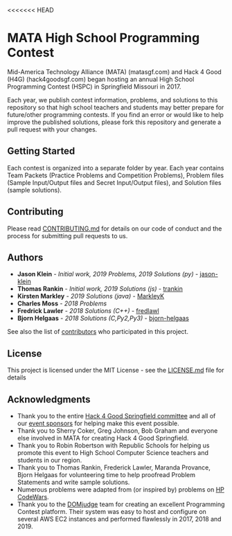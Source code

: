 <<<<<<< HEAD
# MATA High School Programming Contest

Mid-America Technology Alliance (MATA) (matasgf.com) and Hack 4 Good (H4G) (hack4goodsgf.com) began hosting an annual High School Programming Contest (HSPC) in Springfield Missouri in 2017.

Each year, we publish contest information, problems, and solutions to this repository so that high school teachers and students may better prepare for future/other programming contests. If you find an error or would like to help improve the published solutions, please fork this repository and generate a pull request with your changes.

## Getting Started

Each contest is organized into a separate folder by year. Each year contains Team Packets (Practice Problems and Competition Problems), Problem files (Sample Input/Output files and Secret Input/Output files), and Solution files (sample solutions).

## Contributing

Please read [CONTRIBUTING.md](CONTRIBUTING.md) for details on our code of conduct and the process for submitting pull requests to us.

## Authors

* **Jason Klein** - *Initial work, 2019 Problems, 2019 Solutions (py)* - [jason-klein](https://github.com/jason-klein)
* **Thomas Rankin** - *Initial work, 2019 Solutions (js)* - [trankin](https://github.com/trankin)
* **Kirsten Markley** - *2019 Solutions (java)* - [MarkleyK](https://github.com/MarkleyK)
* **Charles Moss** - *2018 Problems*
* **Fredrick Lawler** - *2018 Solutions (C++)* - [fredlawl](https://github.com/fredlawl)
* **Bjorn Helgaas** - *2018 Solutions (C,Py2,Py3)* - [bjorn-helgaas](https://github.com/bjorn-helgaas)

See also the list of [contributors](https://github.com/matasgf/hspc/graphs/contributors) who participated in this project.

## License

This project is licensed under the MIT License - see the [LICENSE.md](LICENSE.md) file for details

## Acknowledgments

* Thank you to the entire [Hack 4 Good Springfield committee](https://hack4goodsgf.com/contact/) and all of our [event sponsors](https://hack4goodsgf.com/sponsor/) for helping make this event possible.
* Thank you to Sherry Coker, Greg Johnson, Bob Graham and everyone else involved in MATA for creating Hack 4 Good Springfield.
* Thank you to Robin Robertson with Republic Schools for helping us promote this event to High School Computer Science teachers and students in our region.
* Thank you to Thomas Rankin, Frederick Lawler, Maranda Provance, Bjorn Helgaas for volunteering time to help proofread Problem Statements and write sample solutions.
* Numerous problems were adapted from (or inspired by) problems on [HP CodeWars](http://www.hpcodewars.org/).
* Thank you to the [DOMjudge](https://www.domjudge.org/) team for creating an excellent Programming Contest platform. Their system was easy to host and configure on several AWS EC2 instances and performed flawlessly in 2017, 2018 and 2019.

